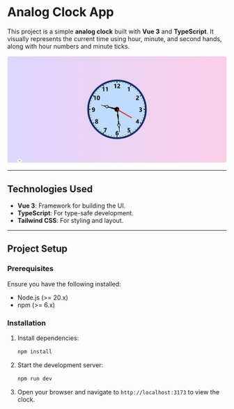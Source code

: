 # Analog Clock App

This project is a simple **analog clock** built with **Vue 3** and **TypeScript**. It visually represents the current time using hour, minute, and second hands, along with hour numbers and minute ticks.

![App Imgae](https://github.com/tahakhairy/analog-clock/blob/main/src/assets/images/app_image.png?raw=true 'App Image')

---

## Technologies Used

- **Vue 3**: Framework for building the UI.
- **TypeScript**: For type-safe development.
- **Tailwind CSS**: For styling and layout.

---

## Project Setup

### Prerequisites

Ensure you have the following installed:

- Node.js (>= 20.x)
- npm (>= 6.x)

### Installation

1. Install dependencies:

   ```bash
   npm install
   ```

2. Start the development server:

   ```bash
   npm run dev
   ```

3. Open your browser and navigate to `http://localhost:3173` to view the clock.
